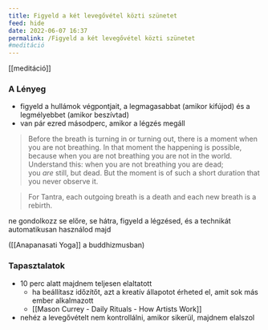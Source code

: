 ```yaml
---
title: Figyeld a két levegővétel közti szünetet
feed: hide
date: 2022-06-07 16:37
permalink: /Figyeld a két levegővétel közti szünetet
#meditáció
---
```


[[meditáció]]

### A Lényeg

- figyeld a hullámok végpontjait, a legmagasabbat (amikor kifújod) és a legmélyebbet (amikor beszívtad)
- van pár ezred másodperc, amikor a légzés megáll

> Before the breath is turning in or turning out, there is a moment when you are not breathing. In that moment the happening is possible, because when you are not breathing you are not in the world. Understand this: when you are not breathing you are dead; you _are_ still, but dead. But the moment is of such a short duration that you never observe it.

> For Tantra, each outgoing breath is a death and each new breath is a rebirth.

ne gondolkozz se előre, se hátra, figyeld a légzésed, és a technikát automatikusan használod majd

([[Anapanasati Yoga]] a buddhizmusban)

### Tapasztalatok

- 10 perc alatt majdnem teljesen elaltatott
	- ha beállítasz időzítőt, azt a kreatív állapotot érheted el, amit sok más ember alkalmazott
	- [[Mason Currey - Daily Rituals - How Artists Work]]
- nehéz a levegővételt nem kontrollálni, amikor sikerül, majdnem elalszol